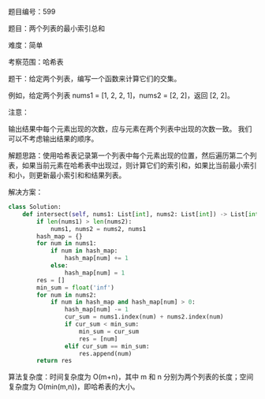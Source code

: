 题目编号：599

题目：两个列表的最小索引总和

难度：简单

考察范围：哈希表

题干：给定两个列表，编写一个函数来计算它们的交集。

例如，给定两个列表 nums1 = [1, 2, 2, 1]，nums2 = [2, 2]，返回 [2, 2]。

注意：

输出结果中每个元素出现的次数，应与元素在两个列表中出现的次数一致。
我们可以不考虑输出结果的顺序。

解题思路：使用哈希表记录第一个列表中每个元素出现的位置，然后遍历第二个列表，如果当前元素在哈希表中出现过，则计算它们的索引和，如果比当前最小索引和小，则更新最小索引和和结果列表。

解决方案：

```python
class Solution:
    def intersect(self, nums1: List[int], nums2: List[int]) -> List[int]:
        if len(nums1) > len(nums2):
            nums1, nums2 = nums2, nums1
        hash_map = {}
        for num in nums1:
            if num in hash_map:
                hash_map[num] += 1
            else:
                hash_map[num] = 1
        res = []
        min_sum = float('inf')
        for num in nums2:
            if num in hash_map and hash_map[num] > 0:
                hash_map[num] -= 1
                cur_sum = nums1.index(num) + nums2.index(num)
                if cur_sum < min_sum:
                    min_sum = cur_sum
                    res = [num]
                elif cur_sum == min_sum:
                    res.append(num)
        return res
```

算法复杂度：时间复杂度为 O(m+n)，其中 m 和 n 分别为两个列表的长度；空间复杂度为 O(min(m,n))，即哈希表的大小。